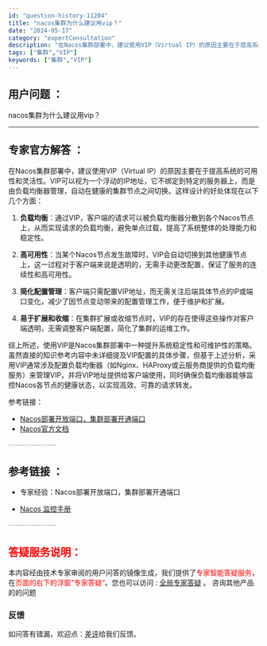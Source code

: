```yaml
---
id: "question-history-11204"
title: "nacos集群为什么建议用vip？"
date: "2024-05-17"
category: "expertConsultation"
description: "在Nacos集群部署中，建议使用VIP（Virtual IP）的原因主要在于提高系统的可用性和灵活性。VIP可以视为一个浮动的IP地址，它不绑定到特定的服务器上，而是由负载均衡器管理，自动在健康的集群节点之间切换。这样设计的好处体现在以下几个方面：1. **负载均衡**：通过VIP，客户端的请求可以"
tags: ["集群","VIP"]
keywords: ["集群","VIP"]
---
```


## 用户问题 ： 
 nacos集群为什么建议用vip？  

---------------
## 专家官方解答 ：

在Nacos集群部署中，建议使用VIP（Virtual IP）的原因主要在于提高系统的可用性和灵活性。VIP可以视为一个浮动的IP地址，它不绑定到特定的服务器上，而是由负载均衡器管理，自动在健康的集群节点之间切换。这样设计的好处体现在以下几个方面：

1. **负载均衡**：通过VIP，客户端的请求可以被负载均衡器分散到各个Nacos节点上，从而实现请求的负载均衡，避免单点过载，提高了系统整体的处理能力和稳定性。

2. **高可用性**：当某个Nacos节点发生故障时，VIP会自动切换到其他健康节点上，这一过程对于客户端来说是透明的，无需手动更改配置，保证了服务的连续性和高可用性。

3. **简化配置管理**：客户端只需配置VIP地址，而无需关注后端具体节点的IP或端口变化，减少了因节点变动带来的配置管理工作，便于维护和扩展。

4. **易于扩展和收缩**：在集群扩展或收缩节点时，VIP的存在使得这些操作对客户端透明，无需调整客户端配置，简化了集群的运维工作。

综上所述，使用VIP是Nacos集群部署中一种提升系统稳定性和可维护性的策略。虽然直接的知识参考内容中未详细提及VIP配置的具体步骤，但基于上述分析，采用VIP通常涉及配置负载均衡器（如Nginx、HAProxy或云服务商提供的负载均衡服务）来管理VIP，并将VIP地址提供给客户端使用，同时确保负载均衡器能够监控Nacos各节点的健康状态，以实现高效、可靠的请求转发。

参考链接：
- [Nacos部署开放端口，集群部署开通端口](https://nacos.io/docs/latest/guide/admin/cluster-mode-quick-start/)
- [Nacos官方文档](https://nacos.io/)


<font color="#949494">---------------</font> 


## 参考链接 ：

* 专家经验：Nacos部署开放端口，集群部署开通端口 
 
 * [Nacos 监控手册](https://nacos.io/docs/latest/guide/admin/monitor-guide)


 <font color="#949494">---------------</font> 
 


## <font color="#FF0000">答疑服务说明：</font> 

本内容经由技术专家审阅的用户问答的镜像生成，我们提供了<font color="#FF0000">专家智能答疑服务</font>，在<font color="#FF0000">页面的右下的浮窗”专家答疑“</font>。您也可以访问 : [全局专家答疑](https://answer.opensource.alibaba.com/docs/intro) 。 咨询其他产品的的问题

### 反馈
如问答有错漏，欢迎点：[差评](https://ai.nacos.io/user/feedbackByEnhancerGradePOJOID?enhancerGradePOJOId=13743)给我们反馈。
